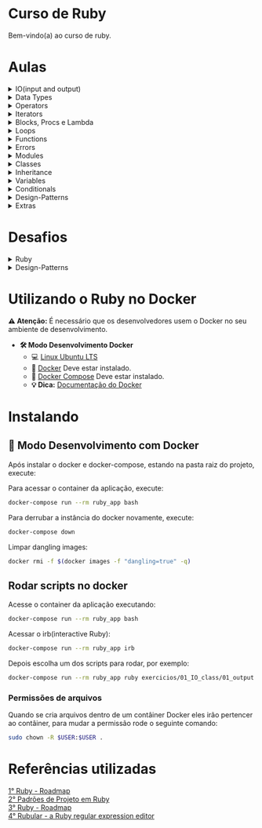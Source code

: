 # Curso de Ruby

Bem-vindo(a) ao curso de ruby.

# Aulas

<details>
    <summary>IO(input and output)</summary>
    <ul>
        <li><a href="https://github.com/claudimf/curso_ruby/blob/main/exercicios/01_IO_class/01_output.rb">Saídas</a></li>
        <li><a href="https://github.com/claudimf/curso_ruby/blob/main/exercicios/01_IO_class/02_file_input.rb">Entradas via arquivos</a></li>
        <li><a href="https://github.com/claudimf/curso_ruby/blob/main/exercicios/01_IO_class/03_user_input.rb">Entradas de usuários</a></li>
    </ul>
</details>

<details>
    <summary>Data Types</summary>
    <ul>
        <li><a href="https://github.com/claudimf/curso_ruby/blob/main/exercicios/02_Data_Types/01_Strings.rb">Strings</a></li>
        <li><a href="https://github.com/claudimf/curso_ruby/blob/main/exercicios/02_Data_Types/02_Booleans.rb">Booleans</a></li>
        <li><a href="https://github.com/claudimf/curso_ruby/blob/main/exercicios/02_Data_Types/03_Symbols.rb">Symbols</a></li>
        <li><a href="https://github.com/claudimf/curso_ruby/blob/main/exercicios/02_Data_Types/04_Numbers.rb">Numbers</a></li>
        <li><a href="https://github.com/claudimf/curso_ruby/blob/main/exercicios/02_Data_Types/05_Arrays.rb">Arrays</a></li>
        <li><a href="https://github.com/claudimf/curso_ruby/blob/main/exercicios/02_Data_Types/06_Hashes.rb">Hashes</a></li>
    </ul>
</details>

<details>
    <summary>Operators</summary>
    <ul>
        <li><a href="https://github.com/claudimf/curso_ruby/blob/main/exercicios/03_Operators/01_Operators.rb">Operators</a></li>
    </ul>
</details>

<details>
    <summary>Iterators</summary>
    <ul>
        <li><a href="https://github.com/claudimf/curso_ruby/blob/main/exercicios/04_Iterators/01_Iterators.rb">Iterators</a></li>
    </ul>
</details>

<details>
    <summary>Blocks, Procs e Lambda</summary>
    <ul>
        <li><a href="https://github.com/claudimf/curso_ruby/blob/main/exercicios/05_Blocks_Procs_Lambda/01_Example.rb">Blocks, Procs e Lambda</a></li>
    </ul>
</details>

<details>
    <summary>Loops</summary>
    <ul>
        <li><a href="https://github.com/claudimf/curso_ruby/blob/main/exercicios/06_Loops/01_Loops.rb">Loops</a></li>
    </ul>
</details>

<details>
    <summary>Functions</summary>
    <ul>
        <li><a href="https://github.com/claudimf/curso_ruby/blob/main/exercicios/07_Functions/01_Functions.rb">Functions</a></li>
    </ul>
</details>

<details>
    <summary>Errors</summary>
    <ul>
        <li><a href="https://github.com/claudimf/curso_ruby/blob/main/exercicios/08_Errors/01_Example.rb">Errors</a></li>
    </ul>
</details>

<details>
    <summary>Modules</summary>
    <ul>
        <li><a href="https://github.com/claudimf/curso_ruby/blob/main/exercicios/09_Modules/01_Modules.rb">Modules</a></li>
    </ul>
</details>

<details>
    <summary>Classes</summary>
    <ul>
        <li><a href="https://github.com/claudimf/curso_ruby/blob/main/exercicios/10_Classes/01_Classes.rb">Classes</a></li>
    </ul>
</details>

<details>
    <summary>Inheritance</summary>
    <ul>
        <li><a href="https://github.com/claudimf/curso_ruby/blob/main/exercicios/11_Inheritance/01_Inheritance.rb">Inheritance</a></li>
    </ul>
</details>

<details>
    <summary>Variables</summary>
    <ul>
        <li><a href="https://github.com/claudimf/curso_ruby/blob/main/exercicios/11_Variables/01_Variables.rb">Variables</a></li>
    </ul>
</details>

<details>
    <summary>Conditionals</summary>
    <li><a href="https://github.com/claudimf/curso_ruby/blob/main/exercicios/12_Conditionals/Conditionals.rb">Conditionals</a></li>
    <li><a href="https://github.com/claudimf/curso_ruby/blob/main/exercicios/12_Conditionals/Comparison.rb">Comparison</a></li>
</details>

<details>
    <summary>Design-Patterns</summary>
    <li><a href="https://github.com/claudimf/curso_ruby/blob/main/exercicios/13_Design_Patterns/singleton.rb">Design-Patterns</a></li>
</details>

<details>
    <summary>Extras</summary>
    <li><a href="https://github.com/claudimf/curso_ruby/blob/main/exercicios/Extras/Interface.md">Interface</a></li>
</details>


# Desafios

<details>
    <summary>Ruby</summary>
    <ul>
        <li>Desenvolva uma calculadora do tipo "TwoTermSolver"(que resolve dois termos/números) utilizando módulos onde a mesma possa validar o que o usuário envia como parâmetro(se número ou não) para as operações de soma, subtração, divisão e multiplicação</li>
    </ul>
</details>

<details>
    <summary>Design-Patterns</summary>
    <ul>
        <li>Utilizando 1 padrão de projeto pelo menos, crie um caso de uso e comente o porquê de sua aplicação</li>
    </ul>
</details>

# Utilizando o Ruby no Docker

**:warning: Atenção:**  É necessário que os desenvolvedores usem o Docker no seu ambiente de desenvolvimento.

- **🛠 Modo Desenvolvimento Docker**
    - :computer: [Linux Ubuntu LTS](https://ubuntu.com/download/desktop)
    - 🐳 [Docker](https://docs.docker.com/engine/installation/) Deve estar instalado.
    - 🐳 [Docker Compose](https://docs.docker.com/compose/) Deve estar instalado.
    - **💡 Dica:** [Documentação do Docker](https://docs.docker.com/)

# Instalando

## 🐳 Modo Desenvolvimento com Docker

Após instalar o docker e docker-compose, estando na pasta raiz do projeto, execute:

Para acessar o container da aplicação, execute:

```sh
docker-compose run --rm ruby_app bash
```

Para derrubar a instância do docker novamente, execute:

```sh
docker-compose down
```

Limpar dangling images:
```sh
docker rmi -f $(docker images -f "dangling=true" -q)
```

## Rodar scripts no docker

Acesse o container da aplicação executando:

```sh
docker-compose run --rm ruby_app bash
```

Acessar o irb(interactive Ruby):

```sh
docker-compose run --rm ruby_app irb
```

Depois escolha um dos scripts para rodar, por exemplo:

```sh
docker-compose run --rm ruby_app ruby exercicios/01_IO_class/01_output.rb
```
### Permissões de arquivos ###
Quando se cria arquivos dentro de um contâiner Docker eles irão pertencer ao contâiner, para mudar a permissão rode o seguinte comando:

```sh
sudo chown -R $USER:$USER .
```

# Referências utilizadas

[1° Ruby - Roadmap](https://github.com/evertonlopesc/Ruby-Roadmap)  
[2° Padrões de Projeto em Ruby](https://refactoring.guru/pt-br/design-patterns/ruby)  
[3° Ruby - Roadmap](https://github.com/evertonlopesc/Ruby-Roadmap)  
[4° Rubular - a Ruby regular expression editor](https://rubular.com/)  
